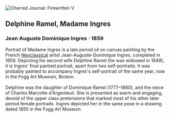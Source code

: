 <div class="artwork-of-the-day">
  <div class="container">
    <div class="img-wrapper">
      <img
        src="https://uploads3.wikiart.org/00180/images/57726d7fedc2cb3880b48098/ingres-portrait-de-delphine-ingres-ramel.jpg"
        alt="Charred Journal: Firewritten V" />
    </div>
    <div class="artwork-detail">
      <div class="artwork-origin"> 
        <h2 class="artwork-name">Delphine Ramel, Madame Ingres</h2>
        <h3 class="artist">
          Jean Auguste Dominique Ingres
                    ·  1859
        </h3>
      </div>
      <p class="description">
        <span class="artwork-description-text ng-binding" ng-bind-html="viewModel.ArtworkOfTheDay.Description | unsafe">Portrait of Madame Ingres is a late period oil on canvas painting by the French <a target="_blank" href="/en/artists-by-art-movement/neoclassicism">Neoclassical</a> artist Jean-Auguste-Dominique Ingres, completed in 1859. Depicting his second wife Delphine Ramel (he was widowed in 1849), it is Ingres' final painted portrait, apart from two self-portraits. It was probably painted to accompany Ingres's self-portrait of the same year, now in the Fogg Art Museum, Boston.
<br>
<br>Delphine was the daughter of Dominique Ramel (1777–1860), and the niece of Charles Marcotte d'Argenteuil. She is presented as warm and engaging, devoid of the upper class pretensions that marked most of his other later period female portraits. Ingres depicted her in the same pose in a drawing dated 1855 in the Fogg Art Museum.</span>
                        <div class="text-shadow-container" ng-show="showShadow" style=""></div>
      </p>
    </div>
  </div>

</div>
